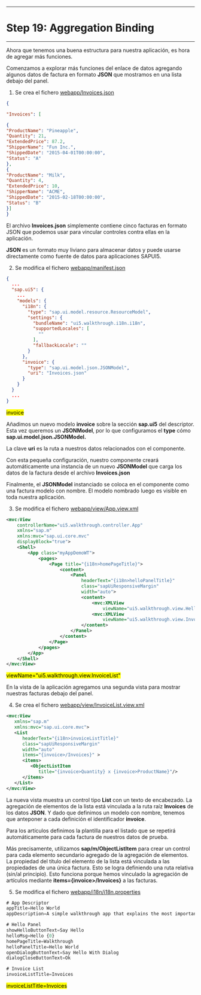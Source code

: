 *****************************
# Step 19: Aggregation Binding
*****************************

Ahora que tenemos una buena estructura para nuestra aplicación, es hora de agregar más funciones.


Comenzamos a explorar más funciones del enlace de datos agregando algunos datos de factura en formato **JSON** que mostramos en una lista debajo del panel.


1. Se crea el fichero [webapp/Invoices.json](webapp/Invoices.json)

``` json
{

"Invoices": [

{
"ProductName": "Pineapple",
"Quantity": 21,
"ExtendedPrice": 87.2,
"ShipperName": "Fun Inc.",
"ShippedDate": "2015-04-01T00:00:00",
"Status": "A"
},
{
"ProductName": "Milk",
"Quantity": 4,
"ExtendedPrice": 10,
"ShipperName": "ACME",
"ShippedDate": "2015-02-18T00:00:00",
"Status": "B"
}]
}
```


El archivo **Invoices.json** simplemente contiene cinco facturas en formato JSON que podemos usar para vincular controles contra ellas en la aplicación.


**JSON** es un formato muy liviano para almacenar datos y puede usarse directamente como fuente de datos para aplicaciones SAPUI5.



2. Se modifica el fichero [webapp/manifest.json](webapp/manifest.json)

```json
{
  ...
  "sap.ui5": {
    ...
    "models": {
      "i18n": {
        "type": "sap.ui.model.resource.ResourceModel",
        "settings": {
          "bundleName": "ui5.walkthrough.i18n.i18n",
          "supportedLocales": [
            ""
          ],
          "fallbackLocale": ""
        }
      },
      "invoice": {
        "type": "sap.ui.model.json.JSONModel",
        "uri": "Invoices.json"
      }
    }
  }
  ...
}
```
<mark>invoice</mark>


Añadimos un nuevo modelo **invoice** sobre la sección **sap.ui5** del descriptor. Esta vez queremos un **JSONModel**, por lo que configuramos el **type** cómo  **sap.ui.model.json.JSONModel.** 


La clave **uri** es la ruta a nuestros datos relacionados con el componente. 


Con esta pequeña configuración, nuestro componente creará automáticamente una instancia de un nuevo **JSONModel** que carga los datos de la factura desde el archivo **Invoices.json**


Finalmente, el **JSONModel** instanciado se coloca en el componente como una factura modelo con nombre. El modelo nombrado luego es visible en toda nuestra aplicación.



3. Se modifica el fichero [webapp/view/App.view.xml](webapp/view/App.view.xml)

```xml
<mvc:View
	controllerName="ui5.walkthrough.controller.App"
	xmlns="sap.m"
	xmlns:mvc="sap.ui.core.mvc"
	displayBlock="true">
    <Shell>
        <App class="myAppDemoWT">
            <pages>
                <Page title="{i18n>homePageTitle}">
                    <content>
                        <Panel
                            headerText="{i18n>helloPanelTitle}"
                            class="sapUiResponsiveMargin"
                            width="auto">
                            <content>
                                <mvc:XMLView
                                    viewName="ui5.walkthrough.view.HelloPanel"/>
                                <mvc:XMLView
                                    viewName="ui5.walkthrough.view.InvoiceList"/>
                            </content>
                        </Panel>
                    </content>
                </Page>
            </pages>
        </App>
    </Shell>
</mvc:View>
```

<mark>viewName="ui5.walkthrough.view.InvoiceList"</mark>


En la vista de la aplicación agregamos una segunda vista para mostrar nuestras facturas debajo del panel.



4. Se crea el fichero [webapp/view/InvoiceList.view.xml](webapp/view/InvoiceList.view.xml)

```xml
<mvc:View
   xmlns="sap.m"
   xmlns:mvc="sap.ui.core.mvc">
   <List
      headerText="{i18n>invoiceListTitle}"
      class="sapUiResponsiveMargin"
      width="auto"
      items="{invoice>/Invoices}" >
      <items>
         <ObjectListItem
            title="{invoice>Quantity} x {invoice>ProductName}"/>
      </items>
   </List>
</mvc:View>
```


La nueva vista muestra un control tipo **List** con un texto de encabezado. La agregación de elementos de la lista está vinculada a la ruta raíz **Invoices** de los datos **JSON**. Y dado que definimos un modelo con nombre, tenemos que anteponer a cada definición el identificador **invoice**.


Para los artículos definimos la plantilla para el listado que se repetirá automáticamente para cada factura de nuestros datos de prueba. 


Más precisamente, utilizamos **sap/m/ObjectListItem** para crear un control para cada elemento secundario agregado de la agregación de elementos. La propiedad del título del elemento de la lista está vinculada a las propiedades de una única factura. Esto se logra definiendo una ruta relativa (sin/al principio). Esto funciona porque hemos vinculado la agregación de artículos mediante **items={invoice>/Invoices}** a las facturas.

5. Se modifica el fichero [webapp/i18n/i18n.properties](webapp/i18n/i18n.properties)


``` js
# App Descriptor
appTitle=Hello World
appDescription=A simple walkthrough app that explains the most important concepts of SAPUI5

# Hello Panel
showHelloButtonText=Say Hello
helloMsg=Hello {0}
homePageTitle=Walkthrough
helloPanelTitle=Hello World
openDialogButtonText=Say Hello With Dialog
dialogCloseButtonText=Ok

# Invoice List
invoiceListTitle=Invoices
```

<mark>invoiceListTitle=Invoices</mark>